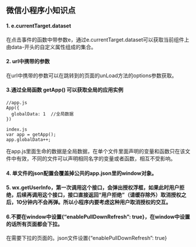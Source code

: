 ## 微信小程序小知识点
#### 1. e.currentTarget.dataset
在点击事件的函数中带参数e，通过e.currentTarget.dataset可以获取当前组件上由data-开头的自定义属性组成的集合。

#### 2. url中携带的参数
在url中携带的参数可以在跳转到的页面的unLoad方法的options参数获取。

#### 3.通过全局函数 getApp() 可以获取全局的应用实例
```
//app.js
App({
  globalData: 1  //全局数据
})

index.js
var app = getApp();
app.globalData++;
```
在app.js里面生命的数据是全局数据，在单个文件里面声明的变量和函数只在该文件中有效，不同的文件可以声明相同名字的变量或者函数，相互不受影响。  

#### 4. 单文件的json配置会覆盖掉公共的app.json里的window对象。
#### 5. wx.getUserInfo，第一次调用这个接口，会弹出授权浮框，如果此时用户拒绝，后续再调用这个接口，接口直接返回“用户拒绝”（请缓存除外）取消授权之后，10分钟内不会再弹。所以小程序内要考虑这种用户取消授权的交互。
#### 6.不要在window中设置{“enablePullDownRefresh”: true}，在window中设置的话所有页面都会下拉。
在需要下拉的页面的。json文件设置{“enablePullDownRefresh”: true}
